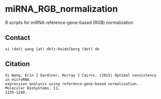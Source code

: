 # miRNA_RGB_normalization
R scripts for miRNA reference-gene-based (RGB) normalization

## Contact
    xi (dot) wang (at) dkfz-heidelberg (dot) de

## Citation
    Xi Wang, Erin J Gardiner, Murray J Cairns. (2015) Optimal consistency in microRNA
    expression analysis using reference-gene-based normalization. Molecular BioSystems, 11,
    1235-1240.

